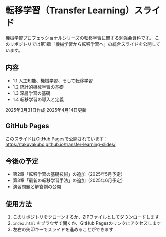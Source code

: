 # 転移学習（Transfer Learning）スライド

機械学習プロフェッショナルシリーズの転移学習に関する勉強会資料です。
このリポジトリでは第1章「機械学習から転移学習へ」の統合スライドを公開しています。

## 内容
- 1.1 人工知能、機械学習、そして転移学習
- 1.2 統計的機械学習の基礎
- 1.3 深層学習の基礎
- 1.4 転移学習の導入と定義

2025年3月31日作成
2025年4月14日更新

## GitHub Pages
このスライドはGitHub Pagesで公開されています：
https://takuyakubo.github.io/transfer-learning-slides/

## 今後の予定
- 第2章「転移学習の基礎技術」の追加（2025年5月予定）
- 第3章「最新の転移学習手法」の追加（2025年6月予定）
- 演習問題と解答例の公開

## 使用方法
1. このリポジトリをクローンするか、ZIPファイルとしてダウンロードします
2. `index.html` をブラウザで開くか、GitHub Pagesのリンクにアクセスします
3. 左右の矢印キーでスライドを進めることができます
